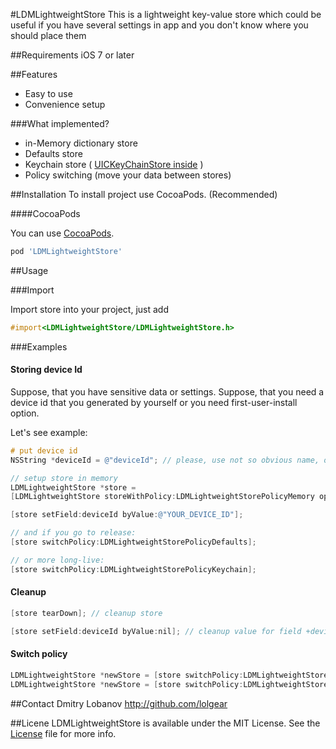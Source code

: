 #LDMLightweightStore
This is a lightweight key-value store which could be useful if you have several settings in app and you don't know where you should place them

##Requirements
iOS 7 or later

##Features

- Easy to use
- Convenience setup

###What implemented?

- in-Memory dictionary store
- Defaults store
- Keychain store ( [UICKeyChainStore inside](https://github.com/kishikawakatsumi/UICKeyChainStore)
)
- Policy switching (move your data between stores)

##Installation
To install project use CocoaPods. (Recommended)

####CocoaPods

You can use [CocoaPods](http://cocoapods.org/?q=LDMLightweightStore).

```ruby
pod 'LDMLightweightStore'
```

##Usage

###Import

Import store into your project, just add 

```objective-c
#import<LDMLightweightStore/LDMLightweightStore.h>
```

###Examples

#### Storing device Id
Suppose, that you have sensitive data or settings.
Suppose, that you need a device id that you generated by yourself or you need first-user-install option.

Let's see example:

```objective-c
# put device id 
NSString *deviceId = @"deviceId"; // please, use not so obvious name, of course.

// setup store in memory
LDMLightweightStore *store = 
[LDMLightweightStore storeWithPolicy:LDMLightweightStorePolicyMemory options:@{LDMLightweightStoreOptionsStoreScopeNameKey: @"app_settings", LDMLightweightStoreOptionsAllFieldsArrayKey: deviceId}];

[store setField:deviceId byValue:@"YOUR_DEVICE_ID"];

// and if you go to release:
[store switchPolicy:LDMLightweightStorePolicyDefaults];

// or more long-live:
[store switchPolicy:LDMLightweightStorePolicyKeychain];
```

#### Cleanup

```objective-c
[store tearDown]; // cleanup store

[store setField:deviceId byValue:nil]; // cleanup value for field +deviceId+
```

#### Switch policy

```objective-c
LDMLightweightStore *newStore = [store switchPolicy:LDMLightweightStorePolicyDefaults];
LDMLightweightStore *newStore = [store switchPolicy:LDMLightweightStorePolicyKeychain];
```

##Contact
Dmitry Lobanov http://github.com/lolgear

##Licene
LDMLightweightStore is available under the MIT License.
See the [License](LICENSE) file for more info.
